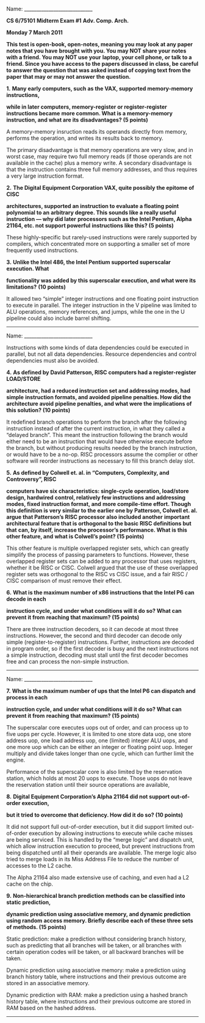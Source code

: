 Name: ____________________________

**CS 6/75101** **Midterm Exam #1** **Adv. Comp. Arch.**

**Monday 7 March 2011**

**This test is open-book, open-notes, meaning you may look at any paper notes that you have**
**brought with you. You may NOT share your notes with a friend.  You may NOT use your**
**laptop, your cell phone, or talk to a friend.  Since you have access to the papers discussed**
**in class, be careful to answer the question that was asked instead of copying text from the**
**paper that may or may not answer the question.**

**1.** **Many early computers, such as the VAX, supported memory-memory instructions,**

**while in later computers, memory-register or register-register instructions became**
**more common. What is a memory-memory instruction, and what are its**
**disadvantages? (5 points)**

A memory-memory insruction reads its operands directly from memory, performs the
operation, and writes its results back to memory.

The primary disadvantage is that memory operations are very slow, and in worst case, may
require two full memory reads (if those operands are not available in the cache) plus a
memory write. A secondary disadvantage is that the instruction contains three full memory
addresses, and thus requires a very large instruction format.

**2.** **The Digital Equipment Corporation VAX, quite possibly the epitome of CISC**

**architectures, supported an instruction to evaluate a floating point polynomial to an**
**arbitrary degree. This sounds like a really useful instruction — why did later**
**processors such as the Intel Pentium, Alpha 21164, etc. not support powerful**
**instructions like this? (5 points)**

These highly-specific but rarely-used instructions were rarely supported by compilers, which
concentrated more on supporting a smaller set of more frequently used instructions.

**3.** **Unlike the Intel 486, the Intel Pentium supported superscalar execution. What**

**functionality was added by this superscalar execution, and what were its limitations?**
**(10 points)**

It allowed two “simple” integer instructions and one floating point instruction to execute in
parallel. The integer instruction in the V pipeline was limited to ALU operations, memory
references, and jumps, while the one in the U pipeline could also include barrel shifting.


-----

Name: ____________________________

Instructions with some kinds of data dependencies could be executed in parallel, but not all
data dependencies. Resource dependencies and control dependencies must also be avoided.

**4.** **As defined by David Patterson, RISC computers had a register-register LOAD/STORE**

**architecture, had a reduced instruction set and addressing modes, had simple**
**instruction formats, and avoided pipeline penalties. How did the architecture avoid**
**pipeline penalties, and what were the implications of this solution? (10 points)**

It redefined branch operations to perform the branch after the following instruction instead of
after the current instruction, in what they called a “delayed branch”. This meant the
instruction following the branch would either need to be an instruction that would have
otherwise execute before the branch, but without producing results needed by the branch
instruction, or would have to be a no-op. RISC processors assume the complier or other
software will reorder instructions as necessary to fill this branch delay slot.

**5.** **As defined by Colwell et. al. in “Computers, Complexity, and Controversy”, RISC**

**computers have six characteristics: single-cycle operation, load/store design, hardwired**
**control, relatively few instructions and addressing modes, fixed instruction format, and**
**more compile-time effort. Though this definition is very similar to the earlier one by**
**Patterson, Colwell et. al. argue that Patterson’s RISC processor also included another**
**important architectural feature that is orthogonal to the basic RISC definitions but that**
**can, by itself, increase the processor’s performance. What is this other feature, and**
**what is Colwell’s point? (15 points)**

This other feature is multiple overlapped register sets, which can greatly simplify the process
of passing parameters to functions. However, these overlapped register sets can be added to
any processor that uses registers, whether it be RISC or CISC. Colwell argued that the use of
these overlapped register sets was orthogonal to the RISC vs CISC issue, and a fair RISC /
CISC comparison of must remove their effect.

**6.** **What is the maximum number of x86 instructions that the Intel P6 can decode in each**

**instruction cycle, and under what conditions will it do so? What can prevent it from**
**reaching that maximum? (15 points)**

There are three instruction decoders, so it can decode at most three instructions. However,
the second and third decoder can decode only simple (register-to-register) instructions.
Further, instructions are decoded in program order, so if the first decoder is busy and the next
instructions not a simple instruction, decoding must stall until the first decoder becomes free
and can process the non-simple instruction.


-----

Name: ____________________________

**7.** **What is the maximum number of ups that the Intel P6 can dispatch and process in each**

**instruction cycle, and under what conditions will it do so? What can prevent it from**
**reaching that maximum? (15 points)**

The superscalar core executes uops out of order, and can process up to five uops per cycle.
However, it is limited to one store data uop, one store address uop, one load address uop, one
(limited) integer ALU uops, and one more uop which can be either an integer or floating
point uop. Integer multiply and divide takes longer than one cycle, which can further limit
the engine.

Performance of the superscalar core is also limited by the reservation station, which holds at
most 20 uops to execute. Those uops do not leave the reservation station until their source
operations are available,

**8.** **Digital Equipment Corporation’s Alpha 21164 did not support out-of-order execution,**

**but it tried to overcome that deficiency. How did it do so? (10 points)**

It did not support full out-of-order execution, but it did support limited out-of-order
execution by allowing instructions to execute while cache misses are being serviced. This is
handled by the “merge logic” and dispatch unit, which allow instruction execution to
proceed, but prevent instructions from being dispatched until all their operands are available.
The merge logic also tried to merge loads in its Miss Address File to reduce the number of
accesses to the L2 cache.

The Alpha 21164 also made extensive use of caching, and even had a L2 cache on the chip.

**9.** **Non-hierarchical branch prediction methods can be classified into static prediction,**

**dynamic prediction using associative memory, and dynamic prediction using random**
**access memory. Briefly describe each of these three sets of methods. (15 points)**

Static prediction: make a prediction without considering branch history, such as predicting
that all branches will be taken, or all branches with certain operation codes will be taken, or
all backward branches will be taken.

Dynamic prediction using associative memory: make a prediction using branch history table,
where instructions and their previous outcome are stored in an associative memory.

Dynamic prediction with RAM: make a prediction using a hashed branch history table,
where instructions and their previous outcome are stored in RAM based on the hashed
address.


-----

